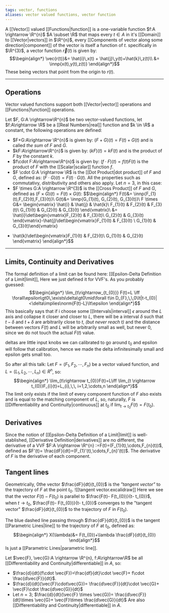 ```yaml
---
tags: vector, functions
aliases: vector valued functions, vector function
---
```

A [[Vector]] valued [[Functions|function]] is a one-variable function $f:A \rightarrow \R^{n}$ $A \subset \R$ that maps every $t \in A$ in it's [[Domain]] to [[Vector|vectors]] in $\R^{n}$, every [[Components of vector along some direction|component]] of the vector is itself a function of $t$. specifically in $\R^{3}$, a vector function $\vec{r}(t)$ is given by:
$$\begin{align*}
\vec{r(t)}&= \hat{i}\,x(t) + \hat{j}\,y(t)+\hat{k}\,z(t)\\
&= \innp{x(t),y(t),z(t)}
\end{align*}$$
These being vectors that point from the origin to $r(t)$.
___
## Operations
Vector valued functions support both [[Vector|vector]] operations and [[Functions|function]] operations.

Let $F, G:A \rightarrow\R^{n}$ be two vector-valued functions, let $f:A\rightarrow \R$ be a [[Real Numbers|real]] function and $k \in \R$ a constant, the following operations are defined:

- $F+G:A\rightarrow \R^{n}$ is given by: $(F+G)(t)=F(t)+G(t)$ and is called *the sum* of $F$ and $G$.
- $kF:A\rightarrow\R^{n}$ is given by: $(kF)(t)=kF(t)$ and is the product of $F$ by the constant $k$.
- $f\cdot F:A\rightarrow\R^{n}$ is given by: $(f\cdot F)(t)=f(t)F(t)$ is the product of $F$ with the [[Scalar|scalar]] function $f$.
- $F \cdot G:A \rightarrow \R$ is the [[Dot Product|dot product]] of $F$ and $G$, defined as: $(F\cdot G)(t)=F(t)\cdot G(t)$.
All the properties such as commutativy, distributivity and others also apply.
Let $n=3$, in this case:
- $F \times G:A \rightarrow \R^{3}$ is the [[Cross Product]]  of $F$ and $G$, defined as $(F \times G)(t) = F(t)\times G(t)$:
$$\begin{align*}
F(t)&= \innp{F_{1}(t),F_{2}(t),F_{3}(t)}\\
G(t)&= \innp{G_{1}(t), G_{2}(t), G_{3}(t)}\\
F \times G&= 
\begin{vmatrix}
\hat{i} &  \hat{j} & \hat{k}\\
F_{1}(t) & F_{2}(t) & F_{3}(t)\\
G_{1}(t) & G_{2}(t) & G_{3}(t)
\end{vmatrix}\\
&= \hat{i}\det\begin{vmatrix}F_{2}(t) & F_{3}(t)\\ G_{2}(t) & G_{3}(t) \end{vmatrix}-\hat{j}\det\begin{vmatrix}F_{1}(t) & F_{3}(t) \\ G_{1}(t) & G_{3}(t)\end{vmatrix}
+ \hat{k}\det\begin{vmatrix}F_{1}(t) & F_{2}(t)\\ G_{1}(t) & G_{2}(t) \end{vmatrix}
\end{align*}$$
___
## Limits, Continuity and Derivatives

The formal definition of a limit can be found here: [[Epsilon-Delta Definition of a Limit|limit]], Here we just defined it for VVF's. As you probably guessed:
$$\begin{align*}
\lim_{t\rightarrow_{t_{0}}} F(t)=L \iff \forall\epsilon\gt0\,\exists\delta\gt0\mid\forall t\in D_{F},\,\,0\lt|t-t_{0}|<\delta\implies\norm{F(t)-L}\lt\epsilon
\end{align*}$$
This basically says that if i choose some [[Intervals|interval]] $\epsilon$ around the $L$ axis and collapse it closer and closer to $L$, there will be a interval $\delta$ such that $t-\delta$ and $t+\delta$ are arbitrarily close to $t$, *(but never reach $t$)* and the distance between vectors $F(t)$ and $L$ will be arbitrarily small as well, but never $0$, since we do not touch the actual $F(t)$ value. 

deltas are little input knobs we can calibrated to go around $t_{0}$ and epsilon will follow that calibration, hence we made the delta infinitesimally small and epsilon gets small too.

So after all this talk:
Let $F= (F_{1},F_{2},\cdots,F_{n})$ be a vector valued function, and $L=(L_{1},L_{2},\cdots,L_{n}) \in R^{n}$, so:
$$\begin{align*}
\lim_{t\rightarrow t_{0}}F(t)=L\iff \lim_{t \rightarrow t_{0}}F_{i}(t)=L_{i},\,\, i=1,2,\cdots,n
\end{align*}$$
The limit only exists if the limit of every component function of $F$ also exists and is equal to the matching component of $L$, so, naturally, $F$ is [[Differentiability and Continuity|continuous]] at $t_{0}$ if $\lim_{t \rightarrow t_{0}}F(t)=F(t_{0})$.

## Derivatives

Since the notion of [[Epsilon-Delta Definition of a Limit|limit]] is well-stablished, [[Derivative Definition|derivatives]] are no different, the derivative of a VVF $F:A \rightarrow \R^{n} :=F(t)=(F_{1}(t),\cdots,F_{n}(t))$, defined as $F'(t)= \frac{dF}{dt}=(F_{1}'(t),\cdots,F_{n}'(t))$. The derivative of $F$ is the derivative of each component.

## Tangent lines
Geometrically, 0the vector $\frac{dF}{dt}(t_{0})$ is the *"tangent vector"* to the trajectory of $F$ at the point $t_{0}$.
![[tangent vector.excalidraw]]
Here we see that the vector $F(t) - F(t_{0})$ is parallel to $\frac{F(t)- F(t_{0})}{t- t_{0}}$, when $t \rightarrow t_0$, $\frac{F(t)- F(t_{0})}{t- t_{0}}$ converges to the "tangent vector" $\frac{dF}{dt}(t_{0})$ to the trajectory of $F$ in $F({t_0})$.

The blue dashed line passing through $\frac{dF}{dt}(t_{0})$ is the tangent [[Parametric Lines|line]] to the trajectory of $F$ at $t_{0}$, defined as:
$$\begin{align*}
X(\lambda)&= F(t_{0})+\lambda \frac{dF}{dt}(t_{0})
\end{align*}$$
Is just a [[Parametric Lines|parametric line]].

Let $\vec{F}, \vec{G}:A \rightarrow \R^{n}, f:A\rightarrow\R$ be all [[Differentiability and Continuity|differentiable]] in $A$, so:
- $\frac{d}{dt}(f\cdot \vec{F})=\frac{df}{dt}\cdot \vec{F}+ f\cdot \frac{d\vec{F}}{dt}$.
- $\frac{d}{dt}(\vec{F}\cdot\vec{G})= \frac{d\vec{F}}{dt}\cdot \vec{G}+ \vec{F}\cdot \frac{d\vec{G}}{dt}$
-  Let $n=3$; $\frac{d}{dt}(\vec{F} \times \vec{G})= \frac{d\vec{F}}{dt}\times \vec{G}+ \vec{F}\times \frac{d\vec{G}}{dt}$ 
Are also [[Differentiability and Continuity|differentiable]] in $A$.
